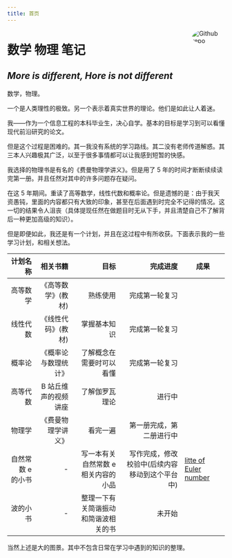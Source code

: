 ```yaml
---
title: 首页
---
```


[<img src="https://avatars.githubusercontent.com/u/12131877?v=4" style="border-radius:50%;max-width:15%;min-width:40px;float:right;" alt="Github repo" />](https://github.com/zzhgithub)

# 数学 物理 笔记

## _More is different, Hore is not different_

数学，物理。

一个是人类理性的极致。另一个表示着真实世界的理论。他们是如此让人着迷。

我——作为一个信息工程的本科毕业生，决心自学。基本的目标是学习到可以看懂现代前沿研究的论文。

但是这个过程是困难的。其一我没有系统的学习路线。其二没有老师传道解惑。其三本人兴趣极其广泛，以至于很多事情都可以让我感到短暂的快感。

我选择的物理书是有名的《费曼物理学讲义》。但是用了 5 年的时间才断断续续读完第一册。并且任然对其中的许多问题存在疑问。

在这 5 年期间。重读了高等数学，线性代数和概率论。但是遗憾的是：由于我天资愚钝，里面的内容都只有大致的印象，甚至在后面遇到时完全不记得的情况。这一切的结果令人沮丧（具体提现任然在做题目时无从下手，并且清楚自己不了解背后一种更加高级的知识）。

但是即便如此，我还是有一个计划，并且在这过程中有所收获。下面表示我的一些学习计划，和相关想法。

|          计划名称 |             相关书籍 |                                 目标 |                                       完成进度 | 成果                                                                |
| ----------------: | -------------------: | -----------------------------------: | ---------------------------------------------: | ------------------------------------------------------------------- |
|          高等数学 |   《高等数学》(教材) |                             熟练使用 |                                 完成第一轮复习 |                                                                     |
|          线性代数 |   《线性代码》(教材) |                         掌握基本知识 |                                 完成第一轮复习 |                                                                     |
|            概率论 | 《概率论与数理统计》 |             了解概念在需要时可以看懂 |                                 完成第一轮复习 |                                                                     |
|          高等代数 | B 站丘维声的视频讲座 |                       了解伽罗瓦理论 |                                         进行中 |                                                                     |
|            物理学 |   《费曼物理学讲义》 |                             看完一遍 |                       第一册完成，第二册进行中 |                                                                     |
| 自然常数 e 的小书 |                    - |  写一本有关自然常数 e 相关内容的小品 | 写作完成，修改校验中(后续内容移动到这个平台中) | [litte of Euler number](https://www.yuque.com/xiaohao-i0lwb/hnhb99) |
|          波的小书 |                    - | 整理一下有关简谐振动和简谐波相关的书 |                                         未开始 |                                                                     |

当然上述是大的图景。其中不包含日常在学习中遇到的知识的整理。
